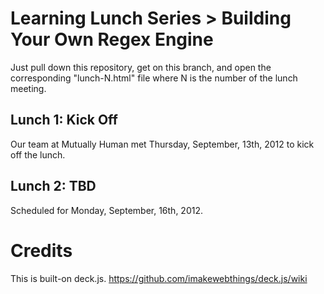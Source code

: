 # Learning Lunch Series > Building Your Own Regex Engine

Just pull down this repository, get on this branch,  and open the corresponding "lunch-N.html" file where N is the number of the lunch meeting. 

## Lunch 1: Kick Off

Our team at Mutually Human met Thursday, September, 13th, 2012 to kick off the lunch.

## Lunch 2: TBD

Scheduled for Monday, September, 16th, 2012.

# Credits

This is built-on deck.js. https://github.com/imakewebthings/deck.js/wiki


